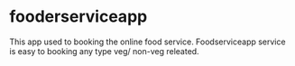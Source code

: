 # fooderserviceapp
This app used to booking the online food service.   Foodserviceapp service is easy to booking any type veg/ non-veg releated.
